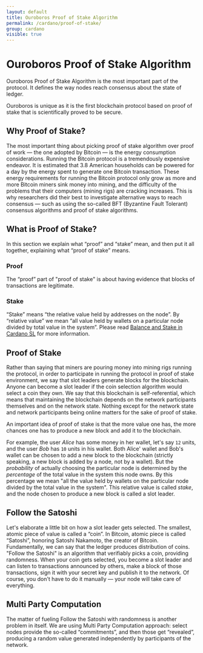 ```yaml
---
layout: default
title: Ouroboros Proof of Stake Algorithm
permalink: /cardano/proof-of-stake/
group: cardano
visible: true
---
```

<!-- Reviewed at c4c45ce9a7a8f4aa6d88a32829755196a017f6a1 -->

# Ouroboros Proof of Stake Algorithm

Ouroboros Proof of Stake Algorithm is the most important part of the protocol. It defines the
way nodes reach consensus about the state of ledger.

Ouroboros is unique as it is the first blockchain protocol based on proof of
stake that is scientifically proved to be secure.

## Why Proof of Stake?

The most important thing about picking proof of stake algorithm over proof of
work — the one adopted by Bitcoin — is the energy consumption considerations.
Running the Bitcoin protocol is a tremendously expensive endeavor. It is
estimated that 3.8 American households can be powered for a day by the energy
spent to generate one Bitcoin transaction. These energy requirements for running
the Bitcoin protocol only grow as more and more Bitcoin miners sink money into
mining, and the difficulty of the problems that their computers (mining rigs)
are cracking increases. This is why researchers did their best to investigate
alternative ways to reach consensus — such as using the so-called BFT (Byzantine
Fault Tolerant) consensus algorithms and proof of stake algorithms.

## What is Proof of Stake?

In this section we explain what “proof” and “stake” mean, and then put it all
together, explaining what “proof of stake” means.

### Proof

The “proof” part of "proof of stake" is about having evidence that blocks of
transactions are legitimate.

### Stake

“Stake” means “the relative value held by addresses on the node”. By “relative
value” we mean “all value held by wallets on a particular node divided by total
value in the system”. Please read [Balance and Stake in Cardano SL](/cardano/balance-and-stake/)
for more information.

## Proof of Stake

Rather than saying that miners are pouring money into mining rigs running the
protocol, in order to participate in running the protocol in proof of stake
environment, we say that slot leaders generate blocks for the blockchain. Anyone
can become a slot leader if the coin selection algorithm would select a coin
they own. We say that this blockchain is self-referential, which means that
maintaining the blockchain depends on the network participants themselves and on
the network state. Nothing except for the network state and network participants
being online matters for the sake of proof of stake.

An important idea of proof of stake is that the more value one has, the more
chances one has to produce a new block and add it to the blockchain.

For example, the user *Alice* has some money in her wallet, let's say `12`
units, and the user *Bob* has `10` units in his wallet. Both Alice' wallet and
Bob's wallet can be chosen to add a new block to the blockchain (strictly
speaking, a new block is added by a node, not by a wallet). But the
*probability* of actually choosing the particular node is determined by the
*percentage* of the total value in the system this node owns. By this percentage
we mean "all the value held by wallets on the particular node divided by the
total value in the system". This relative value is called *stake*, and the node
chosen to produce a new block is called a slot leader.

## Follow the Satoshi

Let's elaborate a little bit on how a slot leader gets selected. The smallest,
atomic piece of value is called a “coin”. In Bitcoin, atomic piece is called
“Satoshi”, honoring Satoshi Nakamoto, the creator of Bitcoin. Fundamentally, we
can say that the ledger produces distribution of coins. "Follow the Satoshi" is
an algorithm that verifiably picks a coin, providing randomness. When your coin
gets selected, you become a slot leader and can listen to transactions announced
by others, make a block of those transactions, sign it with your secret key and
publish it to the network. Of course, you don't have to do it manually — your
node will take care of everything.

## Multi Party Computation

The matter of fueling Follow the Satoshi with randomness is another problem in
itself. We are using Multi Party Computation approach: select nodes provide
the so-called “commitments”, and then those get “revealed”, producing a random
value generated independently by participants of the network.

<!-- TODO PVSS -->
